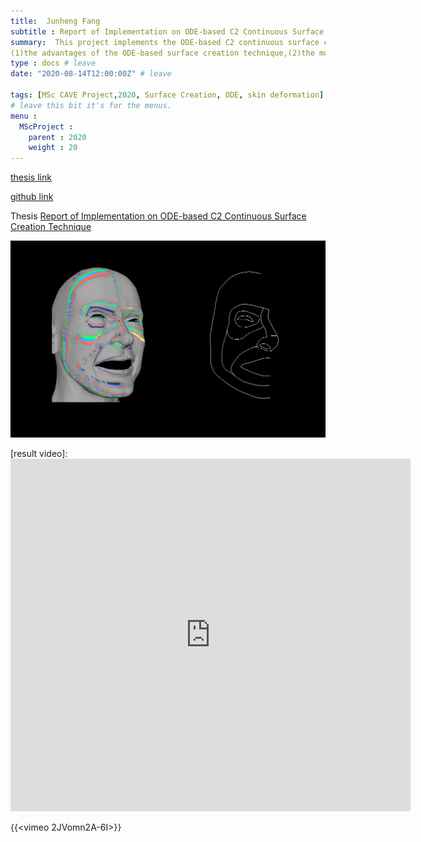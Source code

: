```yaml
---
title:  Junheng Fang
subtitle : Report of Implementation on ODE-based C2 Continuous Surface Creation Technique
summary:  This project implements the ODE-based C2 continuous surface creation technique to recreate two models in the same topology with different expressions. Besides, it blends the surface creation method with geometric and physics-based skin deformation approaches to show,
(1)the advantages of the ODE-based surface creation technique,(2)the more realistic result of physics-based skin deformation approach,(3)the feasibility of blending this two approaches together.
type : docs # leave
date: "2020-08-14T12:00:00Z" # leave

tags: [MSc CAVE Project,2020, Surface Creation, ODE, skin deformation] # add some searchable keywords about your project 
# leave this bit it's for the menus.
menu :
  MScProject :
    parent : 2020
    weight : 20
--- 
```



[thesis link](https://github.com/leonsylarfang/Master-Project/blob/master/Report_of_Implementation_on_ODE_based_C2_Continuous_Surface_Creation_Technique.pdf)

[github link](https://github.com/leonsylarfang/Master-Project)

Thesis [Report of Implementation on ODE-based C2 Continuous Surface Creation Technique](Report_of_Implementation_on_ODE_based_C2_Continuous_Surface_Creation_Technique.pdf)

[comment]: <> (To add an image, use the standard markdown tags, try and scale them appropriatly)
![cover](cover.png)

[result video]: <iframe src="https://player.vimeo.com/video/450784864" width="640" height="564" frameborder="0" allow="autoplay; fullscreen" allowfullscreen></iframe>


{{<vimeo 2JVomn2A-6I>}}

